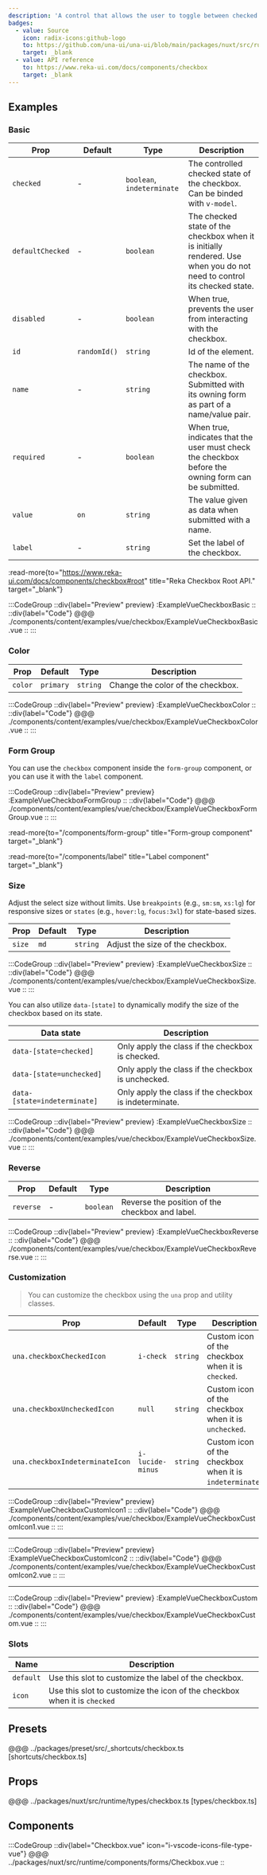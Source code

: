 ```yaml
---
description: 'A control that allows the user to toggle between checked and not checked.'
badges:
  - value: Source
    icon: radix-icons:github-logo
    to: https://github.com/una-ui/una-ui/blob/main/packages/nuxt/src/runtime/components/forms/Checkbox.vue
    target: _blank
  - value: API reference
    to: https://www.reka-ui.com/docs/components/checkbox
    target: _blank
---
```


## Examples

### Basic

| Prop             | Default      | Type                       | Description                                                                                                             |
| ---------------- | ------------ | -------------------------- | ----------------------------------------------------------------------------------------------------------------------- |
| `checked`        | -            | `boolean`, `indeterminate` | The controlled checked state of the checkbox. Can be binded with `v-model`.                                             |
| `defaultChecked` | -            | `boolean`                  | The checked state of the checkbox when it is initially rendered. Use when you do not need to control its checked state. |
| `disabled`       | -            | `boolean`                  | When true, prevents the user from interacting with the checkbox.                                                        |
| `id`             | `randomId()` | `string`                   | Id of the element.                                                                                                      |
| `name`           | -            | `string`                   | The name of the checkbox. Submitted with its owning form as part of a name/value pair.                                  |
| `required`       | -            | `boolean`                  | When true, indicates that the user must check the checkbox before the owning form can be submitted.                     |
| `value`          | `on`         | `string`                   | The value given as data when submitted with a name.                                                                     |
| `label`          | -            | `string`                   | Set the label of the checkbox.                                                                                          |

:read-more{to="https://www.reka-ui.com/docs/components/checkbox#root" title="Reka Checkbox Root API." target="_blank"}

:::CodeGroup
::div{label="Preview" preview}
:ExampleVueCheckboxBasic
::
::div{label="Code"}
@@@ ./components/content/examples/vue/checkbox/ExampleVueCheckboxBasic.vue
::
:::

### Color

| Prop    | Default   | Type     | Description                       |
| ------- | --------- | -------- | --------------------------------- |
| `color` | `primary` | `string` | Change the color of the checkbox. |

:::CodeGroup
::div{label="Preview" preview}
:ExampleVueCheckboxColor
::
::div{label="Code"}
@@@ ./components/content/examples/vue/checkbox/ExampleVueCheckboxColor.vue
::
:::

### Form Group

You can use the `checkbox` component inside the `form-group` component, or you can use it with the `label` component.

:::CodeGroup
::div{label="Preview" preview}
:ExampleVueCheckboxFormGroup
::
::div{label="Code"}
@@@ ./components/content/examples/vue/checkbox/ExampleVueCheckboxFormGroup.vue
::
:::

:read-more{to="/components/form-group" title="Form-group component" target="_blank"}

:read-more{to="/components/label" title="Label component" target="_blank"}

### Size

Adjust the select size without limits. Use `breakpoints` (e.g., `sm:sm`, `xs:lg`) for responsive sizes or `states` (e.g., `hover:lg`, `focus:3xl`) for state-based sizes.

| Prop   | Default | Type     | Description                      |
| ------ | ------- | -------- | -------------------------------- |
| `size` | `md`    | `string` | Adjust the size of the checkbox. |

:::CodeGroup
::div{label="Preview" preview}
:ExampleVueCheckboxSize
::
::div{label="Code"}
@@@ ./components/content/examples/vue/checkbox/ExampleVueCheckboxSize.vue
::
:::

You can also utilize `data-[state]` to dynamically modify the size of the checkbox based on its state.

| Data state                   | Description                                            |
| ---------------------------- | ------------------------------------------------------ |
| `data-[state=checked]`       | Only apply the class if the checkbox is checked.       |
| `data-[state=unchecked]`     | Only apply the class if the checkbox is unchecked.     |
| `data-[state=indeterminate]` | Only apply the class if the checkbox is indeterminate. |

:::CodeGroup
::div{label="Preview" preview}
:ExampleVueCheckboxSize
::
::div{label="Code"}
@@@ ./components/content/examples/vue/checkbox/ExampleVueCheckboxSize.vue
::
:::

### Reverse

| Prop      | Default | Type      | Description                                     |
| --------- | ------- | --------- | ----------------------------------------------- |
| `reverse` | -       | `boolean` | Reverse the position of the checkbox and label. |

:::CodeGroup
::div{label="Preview" preview}
:ExampleVueCheckboxReverse
::
::div{label="Code"}
@@@ ./components/content/examples/vue/checkbox/ExampleVueCheckboxReverse.vue
::
:::

### Customization

> You can customize the checkbox using the `una` prop and utility classes.

| Prop                            | Default          | Type     | Description                                             |
| ------------------------------- | ---------------- | -------- | ------------------------------------------------------- |
| `una.checkboxCheckedIcon`       | `i-check`        | `string` | Custom icon of the checkbox when it is `checked`.       |
| `una.checkboxUncheckedIcon`     | `null`           | `string` | Custom icon of the checkbox when it is `unchecked`.     |
| `una.checkboxIndeterminateIcon` | `i-lucide-minus` | `string` | Custom icon of the checkbox when it is `indeterminate`. |

:::CodeGroup
::div{label="Preview" preview}
:ExampleVueCheckboxCustomIcon1
::
::div{label="Code"}
@@@ ./components/content/examples/vue/checkbox/ExampleVueCheckboxCustomIcon1.vue
::
:::

---

:::CodeGroup
::div{label="Preview" preview}
:ExampleVueCheckboxCustomIcon2
::
::div{label="Code"}
@@@ ./components/content/examples/vue/checkbox/ExampleVueCheckboxCustomIcon2.vue
::
:::

---

:::CodeGroup
::div{label="Preview" preview}
:ExampleVueCheckboxCustom
::
::div{label="Code"}
@@@ ./components/content/examples/vue/checkbox/ExampleVueCheckboxCustom.vue
::
:::

### Slots

| Name      | Description                                                              |
| --------- | ------------------------------------------------------------------------ |
| `default` | Use this slot to customize the label of the checkbox.                    |
| `icon`    | Use this slot to customize the icon of the checkbox when it is `checked` |

## Presets

@@@ ../packages/preset/src/_shortcuts/checkbox.ts [shortcuts/checkbox.ts]

## Props

@@@ ../packages/nuxt/src/runtime/types/checkbox.ts [types/checkbox.ts]

## Components

:::CodeGroup
::div{label="Checkbox.vue" icon="i-vscode-icons-file-type-vue"}
@@@ ../packages/nuxt/src/runtime/components/forms/Checkbox.vue
::
